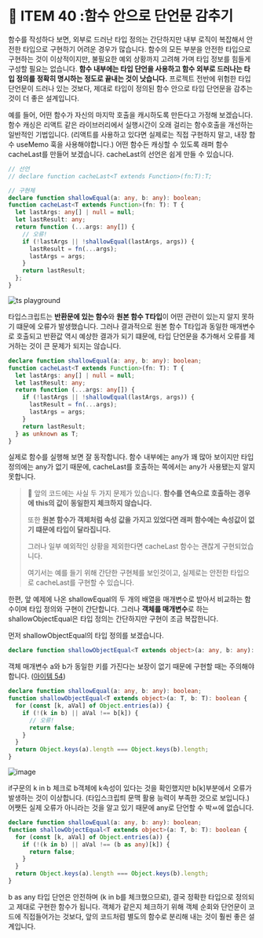 # 🤫 ITEM 40 :함수 안으로 단언문 감추기

함수를 작성하다 보면, 외부로 드러난 타입 정의는 간단하지만 내부 로직이 복잡해서 안전한 타입으로 구현하기 어려운 경우가 많습니다. 함수의 모든 부분을 안전한 타입으로 구현하는 것이 이상적이지만, 불필요한 예외 상황까지 고려해 가며 타입 정보를 힘들게 구성할 필요는 없습니다. **함수 내부에는 타입 단언을 사용하고 함수 외부로 드러나는 타입 정의를 정확히 명시하는 정도로 끝내는 것이 낫습니다.** 프로젝트 전반에 위험한 타입 단언문이 드러나 있는 것보다, 제대로 타입이 정의된 함수 안으로 타입 단언문을 감추는 것이 더 좋은 설계입니다.

예를 들어, 어떤 함수가 자신의 마지막 호출을 캐시하도록 만든다고 가정해 보겠습니다.
함수 캐싱은 리액트 같은 라이브러리에서 실행시간이 오래 걸리는 함수호출을 개선하는 일반적인 기법입니다. (리액트를 사용하고 있다면 실제로는 직접 구현하지 말고, 내장 함수 useMemo 훅을 사용해야합니다.) 어떤 함수든 캐싱할 수 있도록 래퍼 함수 cacheLast를 만들어 보겠습니다. cacheLast의 선언은 쉽게 만들 수 있습니다.

```ts
// 선언
// declare function cacheLast<T extends Function>(fn:T):T;

// 구현체
declare function shallowEqual(a: any, b: any): boolean;
function cacheLast<T extends Function>(fn: T): T {
  let lastArgs: any[] | null = null;
  let lastResult: any;
  return function (...args: any[]) {
    // 오류!
    if (!lastArgs || !shallowEqual(lastArgs, args)) {
      lastResult = fn(...args);
      lastArgs = args;
    }
    return lastResult;
  };
}
```

![ts playground](https://github.com/Pyotato/effective_typescript/assets/102423086/81be63b3-a351-431a-9d09-af6690d30ae5)

타입스크립트는 **반환문에 있는 함수**와 **원본 함수 T타입**이 어떤 관련이 있는지 알지 못하기 떄문에 오류가 발생했습니다.
그러나 결과적으로 원본 함수 T타입과 동일한 매개변수로 호출되고 반환값 역시 예상한 결과가 되기 떄문에, 타입 단언문을 추가해서 오류를 제거하는 것이 큰 문제가 되지는 않습니다.

```ts
declare function shallowEqual(a: any, b: any): boolean;
function cacheLast<T extends Function>(fn: T): T {
  let lastArgs: any[] | null = null;
  let lastResult: any;
  return function (...args: any[]) {
    if (!lastArgs || !shallowEqual(lastArgs, args)) {
      lastResult = fn(...args);
      lastArgs = args;
    }
    return lastResult;
  } as unknown as T;
}
```

실제로 함수를 실행해 보면 잘 동작합니다.
함수 내부에는 any가 꽤 많아 보이지만 타입 정의에는 any가 없기 때문에, cacheLast를 호출하는 쪽에서는 any가 사용됐는지 알지 못합니다.

> 📌 앞의 코드에는 사실 두 가지 문제가 있습니다. **함수를 연속으로 호출하는 경우에 this의 값이 동일한지 체크하지 않습니다.**
>
> 또한 **원본 함수가 객체처럼 속성 값을 가지고 있었다면 래퍼 함수에는 속성값이 없기 떄문에 타입이 달라집니다.**
>
> 그러나 일부 예외적인 상황을 제외한다면 cacheLast 함수는 괜찮게 구현되었습니다.
>
> 여기서는 예를 들기 위해 간단한 구현체를 보인것이고, 실제로는 안전한 타입으로 cacheLast를 구현할 수 있습니다.

한편, 앞 예제에 나온 shallowEqual의 두 개의 배열을 매개변수로 받아서 비교하는 함수이며 타입 정의와 구현이 간단합니다.
그러나 **객체를 매개변수**로 하는 shallowObjectEqual은 타입 정의는 간단하지만 구현이 조금 복잡한니다.

먼저 shallowObjectEqual의 타입 정의를 보겠습니다.

```ts
declare function shallowObjectEqual<T extends object>(a: any, b: any): boolean;
```

객체 매개변수 a와 b가 동일한 키를 가진다는 보장이 없기 때문에 구현할 때는 주의해야합니다. ([아이템 54](https://github.com/Pyotato/effective_typescript/tree/item54))

```ts
declare function shallowEqual(a: any, b: any): boolean;
function shallowObjectEqual<T extends object>(a: T, b: T): boolean {
  for (const [k, aVal] of Object.entries(a)) {
    if (!(k in b) || aVal !== b[k]) {
      // 오류!
      return false;
    }
  }
  return Object.keys(a).length === Object.keys(b).length;
}
```

![image](https://github.com/Pyotato/effective_typescript/assets/102423086/5066cd9e-7e55-4050-88be-17b8d235c239)

if구문의 k in b 체크로 b객체에 k속성이 있다는 것을 확인했지만 b[k]부분에서 오류가 발생하는 것이 이상합니다. (타입스크립틔 문맥 활용 능력이 부족한 것으로 보입니다.)
어쨋든 실제 오류가 아니라는 것을 알고 있기 때문에 any로 단언할 수 박ㅆ에 없습니다.

```ts
declare function shallowEqual(a: any, b: any): boolean;
function shallowObjectEqual<T extends object>(a: T, b: T): boolean {
  for (const [k, aVal] of Object.entries(a)) {
    if (!(k in b) || aVal !== (b as any)[k]) {
      return false;
    }
  }
  return Object.keys(a).length === Object.keys(b).length;
}
```

b as any 타입 단언은 안전하며 (k in b를 체크했으므로), 결국 정확한 타입으로 정의되고 제대로 구현한 함수가 됩니다.
객체가 같은지 체크하기 위해 객체 순회와 단언문이 코드에 직접들어가는 것보다, 앞의 코드처럼 별도의 함수로 분리해 내는 것이 훨씬 좋은 설계입니다.
